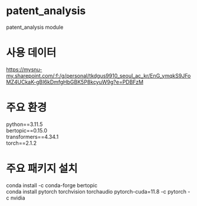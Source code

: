 # patent_analysis
patent_analysis module

# 사용 데이터
https://mysnu-my.sharepoint.com/:f:/g/personal/tkdgus9910_seoul_ac_kr/EnG_ymqkS9JFoMZ4UCkaK-gBI6kDmfgHbGBK5P8kcyuW9g?e=PDBFzM

# 주요 환경
python==3.11.5  
bertopic==0.15.0  
transformers==4.34.1  
torch==2.1.2  

# 주요 패키지 설치
conda install -c conda-forge bertopic  
conda install pytorch torchvision torchaudio pytorch-cuda=11.8 -c pytorch -c nvidia
